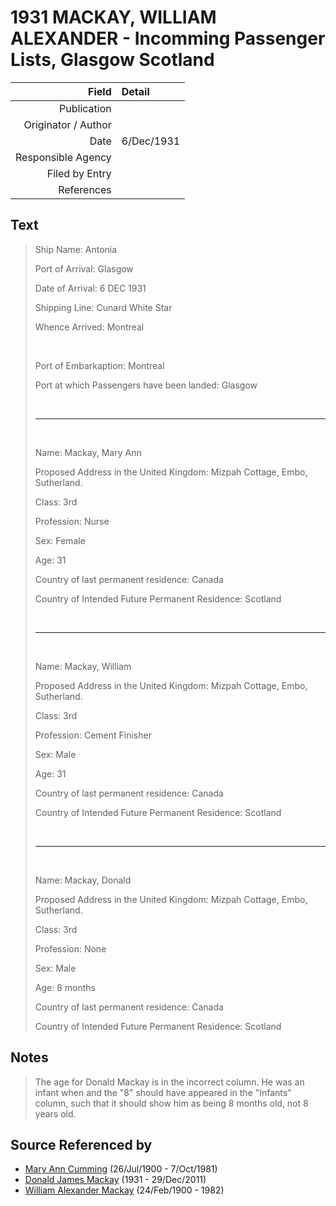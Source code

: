 ﻿---
layout: page
permalink: /sources/s17071617
---

# 1931 MACKAY, WILLIAM ALEXANDER - Incomming Passenger Lists, Glasgow Scotland

Field | Detail
---:|:---
Publication | 
Originator / Author | 
Date | 6/Dec/1931
Responsible Agency | 
Filed by Entry | 
References | 

## Text

> Ship Name: Antonia
>
> Port of Arrival: Glasgow
>
> Date of Arrival: 6 DEC 1931
>
> Shipping Line: Cunard White Star
>
> Whence Arrived: Montreal
>
> <br/>
>
> Port of Embarkaption: Montreal
>
> Port at which Passengers have been landed: Glasgow
>
> <br/>
>
> ---
>
> <br/>
>
> Name: Mackay, Mary Ann
>
> Proposed Address in the United Kingdom: Mizpah Cottage, Embo, Sutherland.
>
> Class: 3rd
>
> Profession: Nurse
>
> Sex: Female
>
> Age: 31
>
> Country of last permanent residence: Canada
>
> Country of Intended Future Permanent Residence: Scotland
>
> <br/>
>
> ---
>
> <br/>
>
> Name: Mackay, William
>
> Proposed Address in the United Kingdom: Mizpah Cottage, Embo, Sutherland.
>
> Class: 3rd
>
> Profession: Cement Finisher
>
> Sex: Male
>
> Age: 31
>
> Country of last permanent residence: Canada
>
> Country of Intended Future Permanent Residence: Scotland
>
> <br/>
>
> ---
>
> <br/>
>
> Name: Mackay, Donald
>
> Proposed Address in the United Kingdom: Mizpah Cottage, Embo, Sutherland.
>
> Class: 3rd
>
> Profession: None
>
> Sex: Male
>
> Age: 8 months
>
> Country of last permanent residence: Canada
>
> Country of Intended Future Permanent Residence: Scotland
>

## Notes

> The age for Donald Mackay is in the incorrect column. He was an infant when and the "8" should have appeared in the "Infants" column, such that it should show him as being 8 months old, not 8 years old.
>


## Source Referenced by

* [Mary Ann Cumming](../people/@48241984@-mary-ann-cumming-b1900-7-26-d1981-10-7.md) (26/Jul/1900 - 7/Oct/1981)
* [Donald James Mackay](../people/@43065376@-donald-james-mackay-b1931-d2011-12-29.md) (1931 - 29/Dec/2011)
* [William Alexander Mackay](../people/@9383584@-william-alexander-mackay-b1900-2-24-d1982.md) (24/Feb/1900 - 1982)
